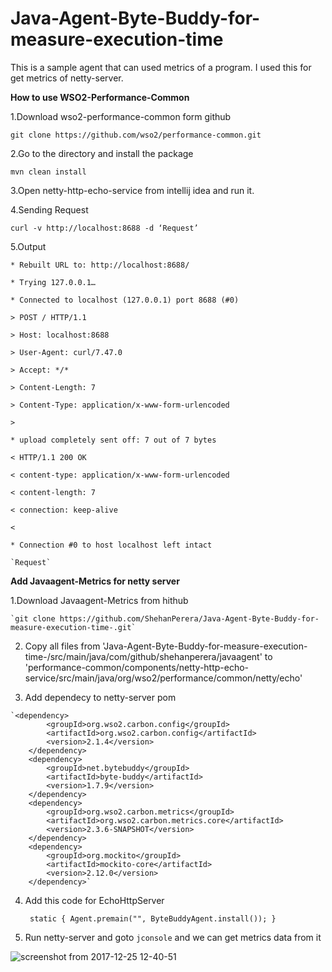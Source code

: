 # Java-Agent-Byte-Buddy-for-measure-execution-time
This is a sample agent that can used metrics of a program. I used this for get metrics of netty-server.

<b>How to use WSO2-Performance-Common</b>

1.Download wso2-performance-common form github

  `git clone https://github.com/wso2/performance-common.git`

2.Go to the directory and install the package

  `mvn clean install`
 
 3.Open netty-http-echo-service from intellij idea and run it.
 
 4.Sending Request
 
   `curl -v http://localhost:8688 -d ‘Request’`

5.Output

   `* Rebuilt URL to: http://localhost:8688/`
   
   `* Trying 127.0.0.1…`
   
   `* Connected to localhost (127.0.0.1) port 8688 (#0)`
   
   `> POST / HTTP/1.1`
   
   `> Host: localhost:8688`
   
   `> User-Agent: curl/7.47.0`
   
   `> Accept: */*`
   
   `> Content-Length: 7`
   
   `> Content-Type: application/x-www-form-urlencoded`
   
   `>` 
   
   `* upload completely sent off: 7 out of 7 bytes`
   
   `< HTTP/1.1 200 OK`
   
   `< content-type: application/x-www-form-urlencoded`
   
   `< content-length: 7`
   
   `< connection: keep-alive`
   
   `<` 
   
   `* Connection #0 to host localhost left intact`
    
    `Request`
    
<b>Add Javaagent-Metrics for netty server</b>

  1.Download Javaagent-Metrics from hithub 
  
    `git clone https://github.com/ShehanPerera/Java-Agent-Byte-Buddy-for-measure-execution-time-.git`
  
  2. Copy all files from 'Java-Agent-Byte-Buddy-for-measure-execution-time-/src/main/java/com/github/shehanperera/javaagent'
  to 'performance-common/components/netty-http-echo-service/src/main/java/org/wso2/performance/common/netty/echo'
  
  3. Add dependecy to netty-server pom
  
    `<dependency>
            <groupId>org.wso2.carbon.config</groupId>
            <artifactId>org.wso2.carbon.config</artifactId>
            <version>2.1.4</version>
        </dependency>
        <dependency>
            <groupId>net.bytebuddy</groupId>
            <artifactId>byte-buddy</artifactId>
            <version>1.7.9</version>
        </dependency>
        <dependency>
            <groupId>org.wso2.carbon.metrics</groupId>
            <artifactId>org.wso2.carbon.metrics.core</artifactId>
            <version>2.3.6-SNAPSHOT</version>
        </dependency>
        <dependency>
            <groupId>org.mockito</groupId>
            <artifactId>mockito-core</artifactId>
            <version>2.12.0</version>
        </dependency>`

4. Add this code for EchoHttpServer
    
    ` static {
        Agent.premain("", ByteBuddyAgent.install());
    }`
 
 5. Run netty-server and goto `jconsole` and we can get metrics data from it 
  
  ![screenshot from 2017-12-25 12-40-51](https://user-images.githubusercontent.com/29086284/34335244-49d51d5a-e973-11e7-80f6-1c45788aba9c.png)

